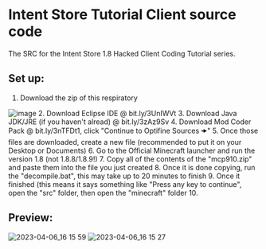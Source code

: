 # Intent Store Tutorial Client source code
The SRC for the Intent Store 1.8 Hacked Client Coding Tutorial series.

## Set up:
1. Download the zip of this respiratory

![image](https://user-images.githubusercontent.com/127635278/230487846-9cba1a82-bee6-4aa3-a53f-9732e31b0887.png)
2. Download Eclipse IDE @ bit.ly/3UnIWVt
3. Download Java JDK/JRE (if you haven't alread) @ bit.ly/3zAz9Sv
4. Download Mod Coder Pack @ bit.ly/3nTFDt1, click "Continue to Optifine Sources 🠞"
5. Once those files are downloaded, create a new file (recommended to put it on your Desktop or Documents)
6. Go to the Official Minecraft launcher and run the version 1.8 (not 1.8.8/1.8.9!)
7. Copy all of the contents of the "mcp910.zip" and paste them into the file you just created
8. Once it is done copying, run the "decompile.bat", this may take up to 20 minutes to finish
9. Once it finished (this means it says something like "Press any key to continue", open the "src" folder, then open the "minecraft" folder
10. 

## Preview:
![2023-04-06_16 15 59](https://user-images.githubusercontent.com/127635278/230485140-52c3996e-7100-4f49-b204-7fad7dd94c60.png)
![2023-04-06_16 15 27](https://user-images.githubusercontent.com/127635278/230485169-0aff252c-c1f5-4321-ad7a-d3c7ad99f8f1.png)
